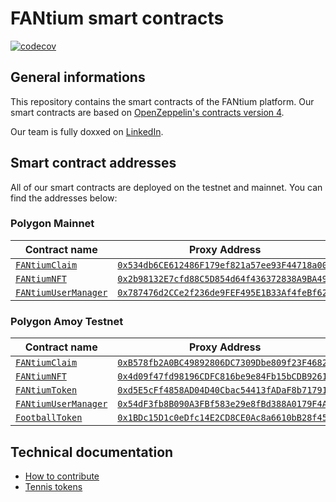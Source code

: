# FANtium smart contracts

[![codecov](https://codecov.io/gh/FantiumAG/smart-contracts/graph/badge.svg?token=44GTGNWNM8)](https://codecov.io/gh/FantiumAG/smart-contracts)

## General informations

This repository contains the smart contracts of the FANtium platform. Our smart contracts are based on [OpenZeppelin's contracts version 4](https://docs.openzeppelin.com/contracts/4.x/).

Our team is fully doxxed on [LinkedIn](https://www.linkedin.com/company/fantium/).

## Smart contract addresses

All of our smart contracts are deployed on the testnet and mainnet. You can find the addresses below:

### Polygon Mainnet

| Contract name                                        | Proxy Address                                                                                                              | Implementation Address                                                                                                          |
| ---------------------------------------------------- | -------------------------------------------------------------------------------------------------------------------------- | ------------------------------------------------------------------------------------------------------------------------------- |
| [`FANtiumClaim`](src/FANtiumClaimV2.sol)             | [`0x534db6CE612486F179ef821a57ee93F44718a002`](https://polygonscan.com/address/0x534db6CE612486F179ef821a57ee93F44718a002) | [`0x0e87ed635d6900cb839e021a7e5540c6c8f67a87`](https://polygonscan.com/address/0x0e87ed635d6900cb839e021a7e5540c6c8f67a87#code) |
| [`FANtiumNFT`](src/FANtiumNFTV6.sol)                 | [`0x2b98132E7cfd88C5D854d64f436372838A9BA49d`](https://polygonscan.com/address/0x2b98132E7cfd88C5D854d64f436372838A9BA49d) | [`0x9b775590414084F1c2782527E74CEFB91a9B4098`](https://polygonscan.com/address/0x9b775590414084F1c2782527E74CEFB91a9B4098#code) |
| [`FANtiumUserManager`](src/FANtiumUserManagerV2.sol) | [`0x787476d2CCe2f236de9FEF495E1B33Af4feBf62C`](https://polygonscan.com/address/0x787476d2CCe2f236de9FEF495E1B33Af4feBf62C) | [`0x54df3fb8b090a3fbf583e29e8fbd388a0179f4a2`](https://polygonscan.com/address/0x54df3fb8b090a3fbf583e29e8fbd388a0179f4a2#code) |

### Polygon Amoy Testnet

| Contract name                                        | Proxy Address                                                                                                                   | Implementation Address                                                                                                               |
| ---------------------------------------------------- | ------------------------------------------------------------------------------------------------------------------------------- | ------------------------------------------------------------------------------------------------------------------------------------ |
| [`FANtiumClaim`](src/FANtiumClaimV2.sol)             | [`0xB578fb2A0BC49892806DC7309Dbe809f23F4682F`](https://amoy.polygonscan.com/address/0xB578fb2A0BC49892806DC7309Dbe809f23F4682F) | [`0xd1dafb308df6419682a581d1d98c73c60d6db861`](https://amoy.polygonscan.com/address/0xd1dafb308df6419682a581d1d98c73c60d6db861#code) |
| [`FANtiumNFT`](src/FANtiumNFTV7.sol)                 | [`0x4d09f47fd98196CDFC816be9e84Fb15bCDB92612`](https://amoy.polygonscan.com/address/0x4d09f47fd98196CDFC816be9e84Fb15bCDB92612) | [`0xd939a93F8fC4fb136E9F4e21f231161bDe218cF9`](https://amoy.polygonscan.com/address/0xd939a93F8fC4fb136E9F4e21f231161bDe218cF9#code) |
| [`FANtiumToken`](src/FANtiumTokenV1.sol)             | [`0xd5E5cFf4858AD04D40Cbac54413fADaF8b717914`](https://amoy.polygonscan.com/address/0xd5E5cFf4858AD04D40Cbac54413fADaF8b717914) | [`0x13a023FB441953E727C8a7ceCA432F17f1AAe32A`](https://amoy.polygonscan.com/address/0x13a023FB441953E727C8a7ceCA432F17f1AAe32A#code) |
| [`FANtiumUserManager`](src/FANtiumUserManagerV2.sol) | [`0x54dF3fb8B090A3FBf583e29e8fBd388A0179F4A2`](https://amoy.polygonscan.com/address/0x54dF3fb8B090A3FBf583e29e8fBd388A0179F4A2) | [`0x3A38d5B766e4dF2Fce0FEf3636279Bba6281B789`](https://amoy.polygonscan.com/address/0x3A38d5B766e4dF2Fce0FEf3636279Bba6281B789#code) |
| [`FootballToken`](src/FootballTokenV1.sol)           | [`0x1BDc15D1c0eDfc14E2CD8CE0Ac8a6610bB28f456`](https://amoy.polygonscan.com/address/0x1BDc15D1c0eDfc14E2CD8CE0Ac8a6610bB28f456) | [`0xd0A7e25976011d947c131816E55bA518bb842704`](https://amoy.polygonscan.com/address/0xd0A7e25976011d947c131816E55bA518bb842704#code) |

## Technical documentation

- [How to contribute](CONTRIBUTING.md)
- [Tennis tokens](docs/tennis.md)

